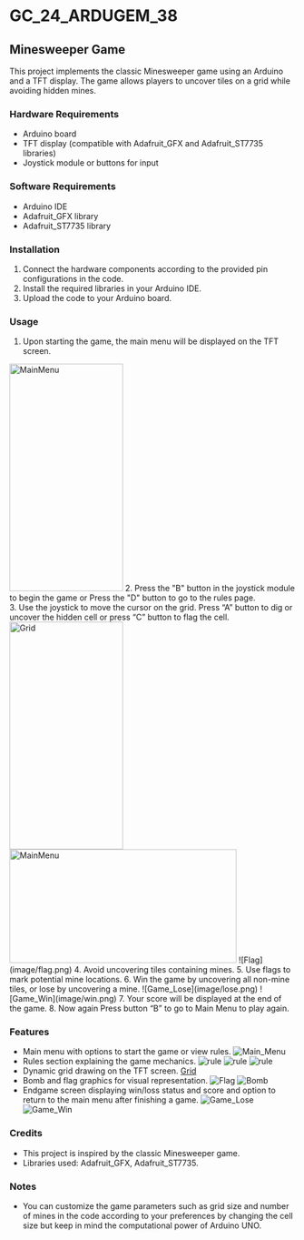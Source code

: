 # GC_24_ARDUGEM_38
## Minesweeper Game
This project implements the classic Minesweeper game using an Arduino and a TFT display. The game allows players to uncover tiles on a grid while avoiding hidden mines.

### Hardware Requirements
- Arduino board
- TFT display (compatible with Adafruit_GFX and Adafruit_ST7735 libraries)
- Joystick module or buttons for input

### Software Requirements
- Arduino IDE
- Adafruit_GFX library
- Adafruit_ST7735 library

### Installation
1. Connect the hardware components according to the provided pin configurations in the code.
2. Install the required libraries in your Arduino IDE.
3. Upload the code to your Arduino board.

### Usage
1. Upon starting the game, the main menu will be displayed on the TFT screen.<br>
 <img src="image/mainmenu.png" alt="MainMenu" height="400" width="200">
2. Press the "B" button in the joystick module to begin the game or Press the "D" button to go to the rules page.<br>
3. Use the joystick to move the cursor on the grid. Press “A” button to dig or uncover the hidden cell or press “C” button to flag the cell.
  <img src="image/grid.png" alt="Grid" height="400" width="200"><img src="image/mainmenu.png" alt="MainMenu" height="200" width="400">       ![Flag](image/flag.png)
4. Avoid uncovering tiles containing mines.
5. Use flags to mark potential mine locations.
6. Win the game by uncovering all non-mine tiles, or lose by uncovering a mine.
 ![Game_Lose](image/lose.png)    ![Game_Win](image/win.png)                	
7. Your score will be displayed at the end of the game.
8. Now again Press button “B” to go to Main Menu to play again.

### Features
- Main menu with options to start the game or view rules.
 ![Main_Menu](image/mainmenu.png)
- Rules section explaining the game mechanics.
 ![rule](image/rule1.png)  ![rule](image/rule2.png)  ![rule](image/rule3.png) 
- Dynamic grid drawing on the TFT screen.
 [Grid](image/grid.png) 
- Bomb and flag graphics for visual representation.
 	![Flag](image/flag.png)   ![Bomb](image/bomb.png)
- Endgame screen displaying win/loss status and score and option to return to the main menu after finishing a game.
 	 ![Game_Lose](image/lose.png)    ![Game_Win](image/win.png) 

### Credits
- This project is inspired by the classic Minesweeper game.
- Libraries used: Adafruit_GFX, Adafruit_ST7735.

### Notes
- You can customize the game parameters such as grid size and number of mines in the code according to your preferences by changing the cell size but keep in mind the computational power of Arduino UNO.

